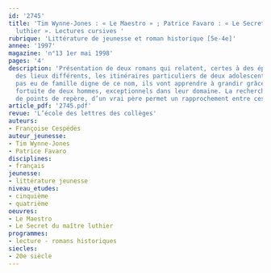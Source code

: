 ```yaml
---
id: '2745'
title: 'Tim Wynne-Jones : « Le Maestro » ; Patrice Favaro : « Le Secret du maître
  luthier ». Lectures cursives '
rubrique: 'Littérature de jeunesse et roman historique [5e-4e]'
annee: '1997'
magazine: 'n°13 1er mai 1998'
pages: '4'
description: 'Présentation de deux romans qui relatent, certes à des époques et en
  des lieux différents, les itinéraires particuliers de deux adolescents : n’ayant
  pas eu de famille digne de ce nom, ils vont apprendre à grandir grâce à la rencontre
  fortuite de deux hommes, exceptionnels dans leur domaine. La recherche de la vérité,
  de points de repère, d’un vrai père permet un rapprochement entre ces deux ouvrages.'
article_pdf: '2745.pdf'
revue: 'L’école des lettres des collèges'
auteurs:
- Françoise Cespédès
auteur_jeunesse:
- Tim Wynne-Jones
- Patrice Favaro
disciplines:
- français
jeunesse:
- littérature jeunesse
niveau_etudes:
- cinquième
- quatrième
oeuvres:
- Le Maestro
- Le Secret du maître luthier
programmes:
- lecture - romans historiques
siecles:
- 20e siècle
---
```

